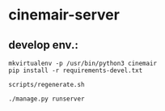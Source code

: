 cinemair-server
===============

## develop env.:

```
mkvirtualenv -p /usr/bin/python3 cinemair
pip install -r requirements-devel.txt

scripts/regenerate.sh

./manage.py runserver
```
